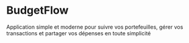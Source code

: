 # BudgetFlow
Application simple et moderne pour suivre vos portefeuilles, gérer vos transactions et partager vos dépenses en toute simplicité
